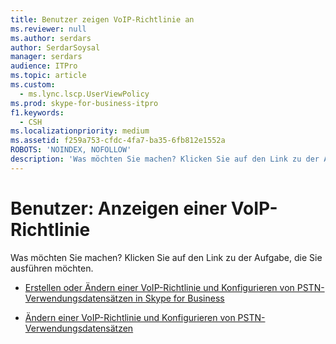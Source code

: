 ```yaml
---
title: Benutzer zeigen VoIP-Richtlinie an
ms.reviewer: null
ms.author: serdars
author: SerdarSoysal
manager: serdars
audience: ITPro
ms.topic: article
ms.custom:
  - ms.lync.lscp.UserViewPolicy
ms.prod: skype-for-business-itpro
f1.keywords:
  - CSH
ms.localizationpriority: medium
ms.assetid: f259a753-cfdc-4fa7-ba35-6fb812e1552a
ROBOTS: 'NOINDEX, NOFOLLOW'
description: 'Was möchten Sie machen? Klicken Sie auf den Link zu der Aufgabe, die Sie ausführen möchten.'
---
```


# <a name="users-view-voice-policy"></a>Benutzer: Anzeigen einer VoIP-Richtlinie

Was möchten Sie machen? Klicken Sie auf den Link zu der Aufgabe, die Sie ausführen möchten.

- [Erstellen oder Ändern einer VoIP-Richtlinie und Konfigurieren von PSTN-Verwendungsdatensätzen in Skype for Business](../../../deploy/deploy-enterprise-voice/voice-policy-and-pstn-usage-records.md)

- [Ändern einer VoIP-Richtlinie und Konfigurieren von PSTN-Verwendungsdatensätzen](/previous-versions/office/lync-server-2013/lync-server-2013-modify-a-voice-policy-and-configure-pstn-usage-records)
